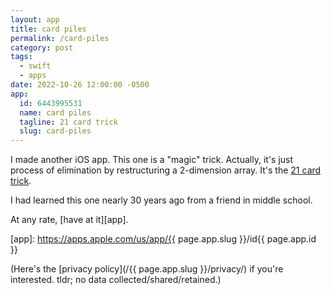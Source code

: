 ```yaml
---
layout: app
title: card piles
permalink: /card-piles
category: post
tags:
  - swift
  - apps
date: 2022-10-26 12:00:00 -0500
app:
  id: 6443995531
  name: card piles
  tagline: 21 card trick
  slug: card-piles
---
```


I made another iOS app. This one is a "magic" trick. Actually, it's just process of elimination by restructuring a 2-dimension array. It's the [21 card trick](https://en.wikipedia.org/wiki/Twenty-One_Card_Trick).

I had learned this one nearly 30 years ago from a friend in middle school.

At any rate, [have at it][app].

[app]: https://apps.apple.com/us/app/{{ page.app.slug }}/id{{ page.app.id }}

(Here's the [privacy policy](/{{ page.app.slug }}/privacy/) if you're interested. tldr; no data collected/shared/retained.)
